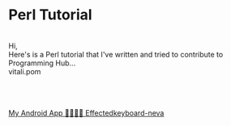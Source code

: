 # Perl Tutorial
<p>
<br>
Hi, <br>
Here's is a Perl tutorial that I've written and tried to contribute to Programming Hub...<br>
vitali.pom<br>
</p>

<p>
<br>
<br>
<br>
<a href="https://play.google.com/store/apps/details?id=com.vitali.pom.effectedkeyboard2&hl=en&gl=US">My Android App 🐠🐠🐠🐳 Effectedkeyboard-neva</a>
</p>
